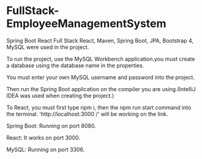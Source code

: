 # FullStack-EmployeeManagementSystem
Spring Boot React Full Stack
React, Maven, Spring Boot, JPA, Bootstrap 4, MySQL were used in the project.

To run the project, use the MySQL Workbench application.you must create a database using the database name in the properties.

You must enter your own MySQL username and password into the project.

Then run the Spring Boot application on the compiler you are using.(IntelliJ IDEA was used when creating the project.)

To React, you must first type npm i, then the npm run start command into the terminal. 'http://localhost:3000 /' will be working on the link.

Spring Boot: Running on port 8080.

React: It works on port 3000.

MySQL: Running on port 3306.
